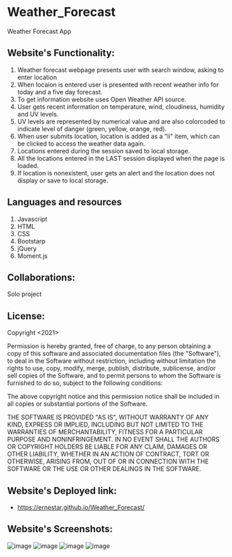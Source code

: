 # Weather_Forecast
 Weather Forecast App


## Website's Functionality:
1. Weather forecast webpage presents user with search window, asking to enter location
2. When locaion is entered user is presented with recent weather info for today and a five day forecast.
3. To get information website uses Open Weather API source.
4. User gets recent information on temperature, wind, cloudiness, humidity and UV levels.
5. UV levels are represented  by numerical value and are also colorcoded to indicate level of danger (green, yellow, orange, red).
6. When user submits location, location is added as a "li" item, which can be clicked to access the weather data again.
7. Locations entered during the session saved to local storage.
8. All the locations entered in the LAST session displayed when the page is loaded.
9. If location is nonexistent, user gets an alert and the location does not display or save to local storage.

## Languages and resources
1. Javascript
2. HTML
3. CSS
4. Bootstarp
5. jQuery
6. Moment.js
## Collaborations:
Solo project
## License:
Copyright <2021> <Ernest Arutiunian>

Permission is hereby granted, free of charge, to any person obtaining a copy of this software and associated documentation files (the "Software"), to deal in the Software without restriction, including without limitation the rights to use, copy, modify, merge, publish, distribute, sublicense, and/or sell copies of the Software, and to permit persons to whom the Software is furnished to do so, subject to the following conditions:

The above copyright notice and this permission notice shall be included in all copies or substantial portions of the Software.

THE SOFTWARE IS PROVIDED "AS IS", WITHOUT WARRANTY OF ANY KIND, EXPRESS OR IMPLIED, INCLUDING BUT NOT LIMITED TO THE WARRANTIES OF MERCHANTABILITY, FITNESS FOR A PARTICULAR PURPOSE AND NONINFRINGEMENT. IN NO EVENT SHALL THE AUTHORS OR COPYRIGHT HOLDERS BE LIABLE FOR ANY CLAIM, DAMAGES OR OTHER LIABILITY, WHETHER IN AN ACTION OF CONTRACT, TORT OR OTHERWISE, ARISING FROM, OUT OF OR IN CONNECTION WITH THE SOFTWARE OR THE USE OR OTHER DEALINGS IN THE SOFTWARE.
 
## Website's Deployed link:
* https://ernestar.github.io/Weather_Forecast/

## Website's Screenshots:
![image](https://user-images.githubusercontent.com/82740498/120326514-ce8b3c80-c2b6-11eb-96b1-4fb255477861.png)
![image](https://user-images.githubusercontent.com/82740498/120326565-dd71ef00-c2b6-11eb-9b88-5d83269a8fec.png)
![image](https://user-images.githubusercontent.com/82740498/120326779-16aa5f00-c2b7-11eb-8940-8e36a5fae1bb.png)
![image](https://user-images.githubusercontent.com/82740498/120326827-21fd8a80-c2b7-11eb-959f-cb9a5c2b599f.png)
